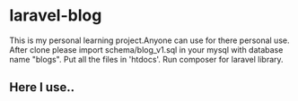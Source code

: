 # laravel-blog
This is my personal learning project.Anyone can use for there personal use.
After clone please import schema/blog_v1.sql in your mysql with database name "blogs".
Put all the files in 'htdocs'.
Run composer for laravel library.
## Here I use..
